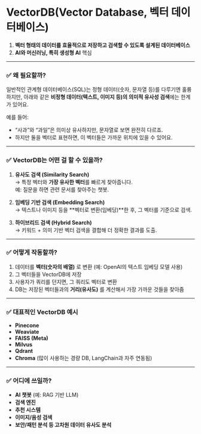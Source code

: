 # **VectorDB(Vector Database, 벡터 데이터베이스)**
1. **벡터 형태의 데이터를 효율적으로 저장하고 검색할 수 있도록 설계된 데이터베이스** 
2. **AI와 머신러닝, 특히 생성형 AI** 핵심

---

### ✅ 왜 필요할까?

일반적인 관계형 데이터베이스(SQL)는 정형 데이터(숫자, 문자열 등)를 다루기엔 훌륭하지만, 아래와 같은 **비정형 데이터(텍스트, 이미지 등)의 의미적 유사성 검색**에는 한계가 있어요.

예를 들어:
- “사과”와 “과일”은 의미상 유사하지만, 문자열로 보면 완전히 다르죠.
- 하지만 둘을 벡터로 표현하면, 이 벡터들은 가까운 위치에 있을 수 있어요.

---

### ✅ VectorDB는 어떤 걸 할 수 있을까?

1. **유사도 검색 (Similarity Search)**  
   → 특정 벡터와 **가장 유사한 벡터**를 빠르게 찾아줍니다.  
   예: 질문을 하면 관련 문서를 찾아주는 챗봇.

2. **임베딩 기반 검색 (Embedding Search)**  
   → 텍스트나 이미지 등을 **벡터로 변환(임베딩)**한 후, 그 벡터를 기준으로 검색.

3. **하이브리드 검색 (Hybrid Search)**  
   → 키워드 + 의미 기반 벡터 검색을 결합해 더 정확한 결과를 도출.

---

### ✅ 어떻게 작동할까?

1. 데이터를 **벡터(숫자의 배열)** 로 변환 (예: OpenAI의 텍스트 임베딩 모델 사용)
2. 그 벡터들을 VectorDB에 저장
3. 사용자가 쿼리를 던지면, 그 쿼리도 벡터로 변환
4. DB는 저장된 벡터들과의 **거리(유사도)** 를 계산해서 가장 가까운 것들을 찾아줌

---

### ✅ 대표적인 VectorDB 예시

- **Pinecone**
- **Weaviate**
- **FAISS (Meta)**
- **Milvus**
- **Qdrant**
- **Chroma** (많이 사용하는 경량 DB, LangChain과 자주 연동됨)

---

### ✅ 어디에 쓰일까?

- **AI 챗봇** (예: RAG 기반 LLM)
- **검색 엔진**
- **추천 시스템**
- **이미지/음성 검색**
- **보안/패턴 분석 등 고차원 데이터 유사도 분석**
